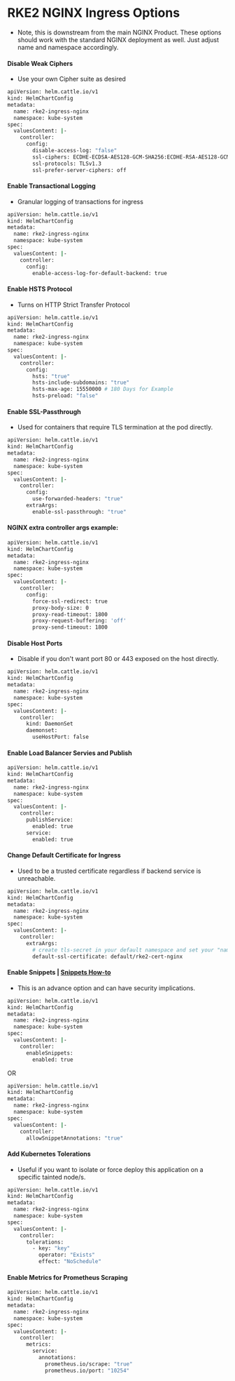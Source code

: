 # RKE2 NGINX Ingress Options
  - Note, this is downstream from the main NGINX Product.  These options should work with the standard NGINX deployment as well. Just adjust name and namespace accordingly.

#### Disable Weak Ciphers
- Use your own Cipher suite as desired

```sh
apiVersion: helm.cattle.io/v1
kind: HelmChartConfig
metadata:
  name: rke2-ingress-nginx
  namespace: kube-system
spec:
  valuesContent: |-
    controller:
      config:
        disable-access-log: "false"
        ssl-ciphers: ECDHE-ECDSA-AES128-GCM-SHA256:ECDHE-RSA-AES128-GCM-SHA256:ECDHE-ECDSA-AES256-GCM-SHA384:ECDHE-RSA-AES256-GCM-SHA384:ECDHE-ECDSA-CHACHA20-POLY1305:ECDHE-RSA-CHACHA20-POLY1305:DHE-RSA-AES128-GCM-SHA256:DHE-RSA-AES256-GCM-SHA384 
        ssl-protocols: TLSv1.3
        ssl-prefer-server-ciphers: off
```

#### Enable Transactional Logging
- Granular logging of transactions for ingress

```sh
apiVersion: helm.cattle.io/v1
kind: HelmChartConfig
metadata:
  name: rke2-ingress-nginx
  namespace: kube-system
spec:
  valuesContent: |-
    controller:
      config:
        enable-access-log-for-default-backend: true
```

#### Enable HSTS Protocol
- Turns on HTTP Strict Transfer Protocol

```sh
apiVersion: helm.cattle.io/v1
kind: HelmChartConfig
metadata:
  name: rke2-ingress-nginx
  namespace: kube-system
spec:
  valuesContent: |-
    controller:
      config:
        hsts: "true"
        hsts-include-subdomains: "true"
        hsts-max-age: 15550000 # 180 Days for Example
        hsts-preload: "false"
```

#### Enable SSL-Passthrough
- Used for containers that require TLS termination at the pod directly.

```sh
apiVersion: helm.cattle.io/v1
kind: HelmChartConfig
metadata:
  name: rke2-ingress-nginx
  namespace: kube-system
spec:
  valuesContent: |-
    controller:
      config:
        use-forwarded-headers: "true"
      extraArgs:
        enable-ssl-passthrough: "true"
```

#### NGINX extra controller args example:

```sh
apiVersion: helm.cattle.io/v1
kind: HelmChartConfig
metadata:
  name: rke2-ingress-nginx
  namespace: kube-system
spec:
  valuesContent: |-
    controller:
      config:
        force-ssl-redirect: true
        proxy-body-size: 0
        proxy-read-timeout: 1800
        proxy-request-buffering: 'off'
        proxy-send-timeout: 1800
```

#### Disable Host Ports
- Disable if you don't want port 80 or 443 exposed on the host directly.

```sh
apiVersion: helm.cattle.io/v1
kind: HelmChartConfig
metadata:
  name: rke2-ingress-nginx
  namespace: kube-system
spec:
  valuesContent: |-
    controller:
      kind: DaemonSet
      daemonset:
        useHostPort: false
```

#### Enable Load Balancer Servies and Publish

```sh
apiVersion: helm.cattle.io/v1
kind: HelmChartConfig
metadata:
  name: rke2-ingress-nginx
  namespace: kube-system
spec:
  valuesContent: |-
    controller:
      publishService:
        enabled: true
      service:
        enabled: true
```

#### Change Default Certificate for Ingress
- Used to be a trusted certificate regardless if backend service is unreachable.

```sh
apiVersion: helm.cattle.io/v1
kind: HelmChartConfig
metadata:
  name: rke2-ingress-nginx
  namespace: kube-system
spec:
  valuesContent: |-
    controller:
      extraArgs:
        # create tls-secret in your default namespace and set your "namespace/secret-name"
        default-ssl-certificate: default/rke2-cert-nginx
```

#### Enable Snippets | [Snippets How-to](https://docs.nginx.com/nginx-ingress-controller/configuration/ingress-resources/advanced-configuration-with-snippets/)
- This is an advance option and can have security implications.

```sh
apiVersion: helm.cattle.io/v1
kind: HelmChartConfig
metadata:
  name: rke2-ingress-nginx
  namespace: kube-system
spec:
  valuesContent: |-
    controller:
      enableSnippets:
        enabled: true
```
OR
```sh
apiVersion: helm.cattle.io/v1
kind: HelmChartConfig
metadata:
  name: rke2-ingress-nginx
  namespace: kube-system
spec:
  valuesContent: |-
    controller:
      allowSnippetAnnotations: "true"
```

#### Add Kubernetes Tolerations
- Useful if you want to isolate or force deploy this application on a specific tainted node/s.

```sh
apiVersion: helm.cattle.io/v1
kind: HelmChartConfig
metadata:
  name: rke2-ingress-nginx
  namespace: kube-system
spec:
  valuesContent: |-
    controller:
      tolerations:
        - key: "key"
          operator: "Exists"
          effect: "NoSchedule"
```

#### Enable Metrics for Prometheus Scraping

```sh
apiVersion: helm.cattle.io/v1
kind: HelmChartConfig
metadata:
  name: rke2-ingress-nginx
  namespace: kube-system
spec:
  valuesContent: |-
    controller:
      metrics:
        service:
          annotations:
            prometheus.io/scrape: "true"
            prometheus.io/port: "10254"
```
